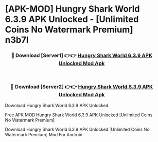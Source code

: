 # [APK-MOD] Hungry Shark World 6.3.9 APK Unlocked - [Unlimited Coins No Watermark Premium] n3b7l



<div align="center">
<h3>🔴 Download [Server1] 👉👉 <a href="https://momento.my/?title=Hungry_Shark_World_6.3.9_APK_Unlocked">Hungry Shark World 6.3.9 APK Unlocked Mod Apk</a></h3><br>

<h3>🔴 Download [Server2] 👉👉 <a href="https://momento.my/?title=Hungry_Shark_World_6.3.9_APK_Unlocked">Hungry Shark World 6.3.9 APK Unlocked Mod Apk</a></h3>
</div>



Download Hungry Shark World 6.3.9 APK Unlocked 

Free APK MOD Hungry Shark World 6.3.9 APK Unlocked [Unlimited Coins No Watermark Premium]

Download Hungry Shark World 6.3.9 APK Unlocked [Unlimited Coins No Watermark Premium] Mod For Android
